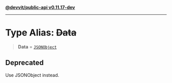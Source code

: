 [**@devvit/public-api v0.11.17-dev**](../README.md)

---

# Type Alias: ~~Data~~

> **Data** = [`JSONObject`](JSONObject.md)

## Deprecated

Use JSONObject instead.
